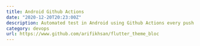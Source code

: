 ```yaml
---
title: Android Github Actions
date: "2020-12-20T20:23:00Z"
description: Automated test in Android using Github Actions every push and pull request.
category: devops
url: https://www.github.com/arifikhsan/flutter_theme_bloc
---
```

